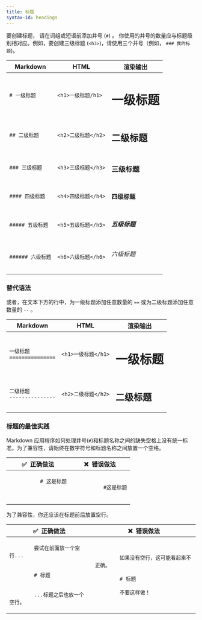 ```yaml
---
title: 标题
syntax-id: headings
---
```


要创建标题， 请在词组或短语前添加井号 (`#`) 。 你使用的井号的数量应与标题级别相对应。例如，要创建三级标题 (`<h3>`)，请使用三个井号（例如， `### 我的标题`)。

<table class="table table-bordered">
  <thead class="thead-light">
    <tr>
      <th>Markdown</th>
      <th>HTML</th>
      <th>渲染输出</th>
    </tr>
  </thead>
  <tbody>
    <tr>
      <td><code class="highlighter-rouge"># 一级标题</code></td>
      <td><code class="highlighter-rouge">&lt;h1&gt;一级标题/h1&gt;</code></td>
      <td><h1 class="no-anchor" data-toc-skip>一级标题</h1></td>
    </tr>
    <tr>
      <td><code class="highlighter-rouge">## 二级标题</code></td>
      <td><code class="highlighter-rouge">&lt;h2&gt;二级标题&lt;/h2&gt;</code></td>
      <td><h2 class="no-anchor" data-toc-skip>二级标题</h2></td>
    </tr>
    <tr>
      <td><code class="highlighter-rouge">### 三级标题</code></td>
      <td><code class="highlighter-rouge">&lt;h3&gt;三级标题&lt;/h3&gt;</code></td>
      <td><h3 class="no-anchor" data-toc-skip>三级标题</h3></td>
    </tr>
    <tr>
      <td><code class="highlighter-rouge">#### 四级标题</code></td>
      <td><code class="highlighter-rouge">&lt;h4&gt;四级标题&lt;/h4&gt;</code></td>
      <td><h4 class="no-anchor">四级标题</h4></td>
    </tr>
    <tr>
      <td><code class="highlighter-rouge">##### 五级标题</code></td>
      <td><code class="highlighter-rouge">&lt;h5&gt;五级标题&lt;/h5&gt;</code></td>
      <td><h5 class="no-anchor">五级标题</h5></td>
    </tr>
    <tr>
      <td><code class="highlighter-rouge">###### 六级标题</code></td>
      <td><code class="highlighter-rouge">&lt;h6&gt;六级标题&lt;/h6&gt;</code></td>
      <td><h6 class="no-anchor">六级标题</h6></td>
    </tr>
  </tbody>
</table>

### 替代语法

或者，在文本下方的行中，为一级标题添加任意数量的 `==` 或为二级标题添加任意数量的 `--` 。

<table class="table table-bordered">
  <thead class="thead-light">
    <tr>
      <th>Markdown</th>
      <th>HTML</th>
      <th>渲染输出</th>
    </tr>
  </thead>
  <tbody>
    <tr>
      <td><code class="highlighter-rouge">一级标题<br/>===============</code></td>
      <td><code class="highlighter-rouge">&lt;h1&gt;一级标题&lt;/h1&gt;</code></td>
      <td><h1 class="no-anchor" data-toc-skip>一级标题</h1></td>
    </tr>
    <tr>
      <td><code class="highlighter-rouge">二级标题<br/>---------------</code></td>
      <td><code class="highlighter-rouge">&lt;h2&gt;二级标题&lt;/h2&gt;</code></td>
      <td><h2 class="no-anchor" data-toc-skip>二级标题</h2></td>
    </tr>
  </tbody>
</table>

### 标题的最佳实践

Markdown 应用程序如何处理井号(`#`)和标题名称之间的缺失空格上没有统一标准。为了兼容性，请始终在数字符号和标题名称之间放置一个空格。

<table class="table table-bordered">
  <thead class="thead-light">
    <tr>
      <th>✅&nbsp; 正确做法</th>
      <th>❌&nbsp; 错误做法</th>
    </tr>
  </thead>
  <tbody>
    <tr>
      <td>
        <code class="highlighter-rouge">
          # 这是标题<br><br>
        </code>
      </td>
      <td>
        <code class="highlighter-rouge">
          #这是标题
        </code>
      </td>
    </tr>
  </tbody>
</table>

为了兼容性，你还应该在标题前后放置空行。

<table class="table table-bordered">
  <thead class="thead-light">
    <tr>
      <th>✅&nbsp; 正确做法</th>
      <th>❌&nbsp; 错误做法</th>
    </tr>
  </thead>
  <tbody>
    <tr>
      <td>
        <code class="highlighter-rouge">
        尝试在前面放一个空行...<br><br>
        # 标题<br><br>
        ...标题之后也放一个空行。
        </code>
      </td>
      <td>
        <code class="highlighter-rouge">
        如果没有空行，这可能看起来不正确。<br>
        # 标题<br>
        不要这样做！
        </code>
      </td>
    </tr>
  </tbody>
</table>